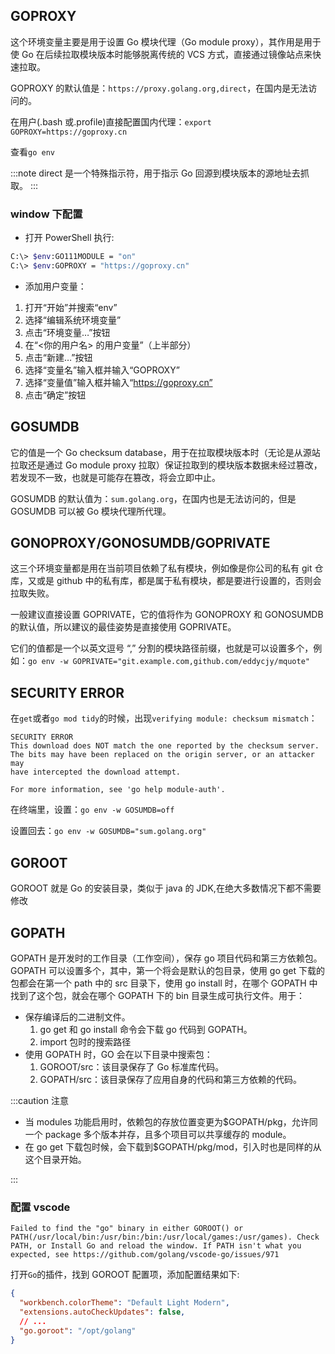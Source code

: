 ## GOPROXY

这个环境变量主要是用于设置 Go 模块代理（Go module proxy），其作用是用于使 Go 在后续拉取模块版本时能够脱离传统的 VCS 方式，直接通过镜像站点来快速拉取。

GOPROXY 的默认值是：`https://proxy.golang.org,direct`，在国内是无法访问的。

在用户(.bash 或.profile)直接配置国内代理：`export GOPROXY=https://goproxy.cn`

查看`go env`

:::note
direct 是一个特殊指示符，用于指示 Go 回源到模块版本的源地址去抓取。
:::

### window 下配置

- 打开 PowerShell 执行:

```bash
C:\> $env:GO111MODULE = "on"
C:\> $env:GOPROXY = "https://goproxy.cn"
```

- 添加用户变量：

1. 打开“开始”并搜索“env”
2. 选择“编辑系统环境变量”
3. 点击“环境变量…”按钮
4. 在“<你的用户名> 的用户变量”（上半部分）
5. 点击“新建…”按钮
6. 选择“变量名”输入框并输入“GOPROXY”
7. 选择“变量值”输入框并输入“https://goproxy.cn”
8. 点击“确定”按钮

## GOSUMDB

它的值是一个 Go checksum database，用于在拉取模块版本时（无论是从源站拉取还是通过 Go module proxy 拉取）保证拉取到的模块版本数据未经过篡改，若发现不一致，也就是可能存在篡改，将会立即中止。

GOSUMDB 的默认值为：`sum.golang.org`，在国内也是无法访问的，但是 GOSUMDB 可以被 Go 模块代理所代理。

## GONOPROXY/GONOSUMDB/GOPRIVATE

这三个环境变量都是用在当前项目依赖了私有模块，例如像是你公司的私有 git 仓库，又或是 github 中的私有库，都是属于私有模块，都是要进行设置的，否则会拉取失败。

一般建议直接设置 GOPRIVATE，它的值将作为 GONOPROXY 和 GONOSUMDB 的默认值，所以建议的最佳姿势是直接使用 GOPRIVATE。

它们的值都是一个以英文逗号 “,” 分割的模块路径前缀，也就是可以设置多个，例如：`go env -w GOPRIVATE="git.example.com,github.com/eddycjy/mquote"`

## SECURITY ERROR

在`get`或者`go mod tidy`的时候，出现`verifying module: checksum mismatch`：

```log
SECURITY ERROR
This download does NOT match the one reported by the checksum server.
The bits may have been replaced on the origin server, or an attacker may
have intercepted the download attempt.

For more information, see 'go help module-auth'.
```

在终端里，设置：`go env -w GOSUMDB=off`

设置回去：`go env -w GOSUMDB="sum.golang.org"`

## GOROOT

GOROOT 就是 Go 的安装目录，类似于 java 的 JDK,在绝大多数情况下都不需要修改

## GOPATH

GOPATH 是开发时的工作目录（工作空间），保存 go 项目代码和第三方依赖包。GOPATH 可以设置多个，其中，第一个将会是默认的包目录，使用 go get 下载的包都会在第一个 path 中的 src 目录下，使用 go install 时，在哪个 GOPATH 中找到了这个包，就会在哪个 GOPATH 下的 bin 目录生成可执行文件。用于：

- 保存编译后的二进制文件。
  1. go get 和 go install 命令会下载 go 代码到 GOPATH。
  2. import 包时的搜索路径
- 使用 GOPATH 时，GO 会在以下目录中搜索包：
  1. GOROOT/src：该目录保存了 Go 标准库代码。
  2. GOPATH/src：该目录保存了应用自身的代码和第三方依赖的代码。

:::caution 注意

- 当 modules 功能启用时，依赖包的存放位置变更为$GOPATH/pkg，允许同一个 package 多个版本并存，且多个项目可以共享缓存的 module。
- 在 go get 下载包时候，会下载到$GOPATH/pkg/mod，引入时也是同样的从这个目录开始。

:::

### 配置 vscode

```log
Failed to find the "go" binary in either GOROOT() or PATH(/usr/local/bin:/usr/bin:/bin:/usr/local/games:/usr/games). Check PATH, or Install Go and reload the window. If PATH isn't what you expected, see https://github.com/golang/vscode-go/issues/971
```

打开`Go`的插件，找到 GOROOT 配置项，添加配置结果如下:

```json
{
  "workbench.colorTheme": "Default Light Modern",
  "extensions.autoCheckUpdates": false,
  // ...
  "go.goroot": "/opt/golang"
}
```
